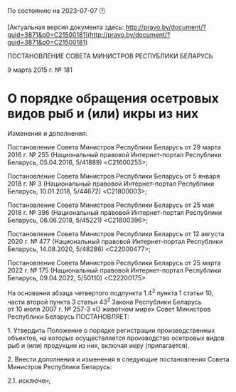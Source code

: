 По состоянию на 2023-07-07 &#x1F550;

[Актуальная версия документа здесь: http://pravo.by/document/?guid=3871&p0=C21500181](http://pravo.by/document/?guid=3871&p0=C21500181)

<p>ПОСТАНОВЛЕНИЕ СОВЕТА МИНИСТРОВ РЕСПУБЛИКИ БЕЛАРУСЬ</p>
<p>9 марта 2015 г. № 181</p>
<h1>О порядке обращения осетровых видов рыб и (или) икры из них</h1>
<p>Изменения и дополнения:</p>
<p>Постановление Совета Министров Республики Беларусь от 29 марта 2016 г. № 255 (Национальный правовой Интернет-портал Республики Беларусь, 05.04.2016, 5/41889) &lt;C21600255&gt;;</p>
<p>Постановление Совета Министров Республики Беларусь от 5 января 2018 г. № 3 (Национальный правовой Интернет-портал Республики Беларусь, 10.01.2018, 5/44672) &lt;C21800003&gt;;</p>
<p>Постановление Совета Министров Республики Беларусь от 25 мая 2018 г. № 396 (Национальный правовой Интернет-портал Республики Беларусь, 06.06.2018, 5/45221) &lt;C21800396&gt;;</p>
<p>Постановление Совета Министров Республики Беларусь от 12 августа 2020 г. № 477 (Национальный правовой Интернет-портал Республики Беларусь, 14.08.2020, 5/48286) &lt;C22000477&gt;;</p>
<p>Постановление Совета Министров Республики Беларусь от 25 марта 2022 г. № 175 (Национальный правовой Интернет-портал Республики Беларусь, 09.04.2022, 5/50110) &lt;C22200175&gt;</p>
<p></p>
<p>На основании абзаца четвертого подпункта 1.4<sup>2</sup> пункта 1 статьи 10, части второй пункта 3 статьи 43<sup>2 </sup>Закона Республики Беларусь от 10 июля 2007 г. № 257-З «О животном мире» Совет Министров Республики Беларусь ПОСТАНОВЛЯЕТ:</p>
<p>1. Утвердить Положение о порядке регистрации производственных объектов, на которых осуществляется производство осетровых видов рыб и (или) продукции из них, включая икру (прилагается).</p>
<p>2. Внести дополнения и изменения в следующие постановления Совета Министров Республики Беларусь:</p>
<p>2.1. исключен;</p>